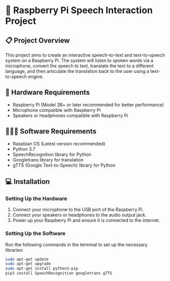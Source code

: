 # 💬 Raspberry Pi Speech Interaction Project

## 📋 Project Overview
This project aims to create an interactive speech-to-text and text-to-speech system on a Raspberry Pi. The system will listen to spoken words via a microphone, convert the speech to text, translate the text to a different language, and then articulate the translation back to the user using a text-to-speech engine.

## 💽 Hardware Requirements
- Raspberry Pi (Model 3B+ or later recommended for better performance)
- Microphone compatible with Raspberry Pi
- Speakers or headphones compatible with Raspberry Pi

## 👨🏼‍💻 Software Requirements
- Raspbian OS (Latest version recommended)
- Python 3.7
- SpeechRecognition library for Python
- Googletrans library for translation
- gTTS (Google Text-to-Speech) library for Python

## 💻 Installation

### Setting Up the Hardware
1. Connect your microphone to the USB port of the Raspberry Pi.
2. Connect your speakers or headphones to the audio output jack.
3. Power up your Raspberry Pi and ensure it is connected to the internet.

### Setting Up the Software
Run the following commands in the terminal to set up the necessary libraries:

```bash
sudo apt-get update
sudo apt-get upgrade
sudo apt-get install python3-pip
pip3 install SpeechRecognition googletrans gTTS
